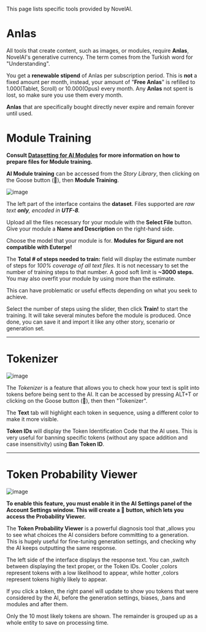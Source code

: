 This page lists specific tools provided by NovelAI.

# Anlas

All tools that create content, such as images, or modules, require **Anlas**, NovelAI's generative currency. The term comes from the Turkish word for "Understanding".

You get a **renewable stipend** of Anlas per subscription period. This is **not** a fixed amount per month, instead, your amount of "**Free Anlas**" is refilled to 1.000(Tablet, Scroll) or 10.000(Opus) every month. Any **Anlas** not spent is lost, so make sure you use them every month.

**Anlas** that are specifically bought directly never expire and remain forever until used.

# Module Training

**Consult [Datasetting for AI Modules](Datasetting-for-AI-Modules) for more information on how to prepare files for Module training.**

**AI Module training** can be accessed from the *Story Library*, then clicking on the Goose button (**🦆**), then **Module Training**.

![image](https://github.com/TapwaveZodiac/novelaiUKB/assets/35267604/62e5e81f-7189-45dd-bd59-cef3671cb107)


The left part of the interface contains the **dataset**. Files supported are *raw text **only**, encoded in **UTF-8**.*

Upload all the files necessary for your module with the **Select File** button. Give your module a **Name and Description** on the right-hand side.

Choose the model that your module is for. **Modules for Sigurd are not compatible with Euterpe!**

The **Total \# of steps needed to train:** field will display the estimate number of steps for *100% coverage of all text files.* It is not necessary to set the number of training steps to that number. A good soft limit is **~3000 steps.** You may also overfit your module by using more than the estimate. 

This can have problematic or useful effects depending on what you seek to achieve.

Select the number of steps using the slider, then click **Train!** to start the training. It will take several minutes before the module is produced. Once done, you can save it and import it like any other story, scenario or generation set.

***

# Tokenizer

![image](https://github.com/TapwaveZodiac/novelaiUKB/assets/35267604/e9fab4cc-4a9c-4c51-ad3f-d1de1d4ee9c9)

The *Tokenizer* is a feature that allows you to check how your text is split into tokens before being sent to the AI. It can be accessed by pressing ALT+T or clicking on the Goose button (**🦆**), then then "Tokenizer".

The **Text** tab will highlight each token in sequence, using a different color to make it more visible.

**Token IDs** will display the Token Identification Code that the AI uses. This is very useful for banning specific tokens (without any space addition and case insensitivity) using **Ban Token ID**.

***

# Token Probability Viewer

![image](https://github.com/TapwaveZodiac/novelaiUKB/assets/35267604/3ed3c18a-65e4-49c0-bd33-e54963f8763f)

**To enable this feature, you must enable it in the AI Settings panel of the Account Settings window. This will create a 🧠 button, which lets you access the Probability Viewer.**

The **Token Probability Viewer** is a powerful diagnosis tool that ,allows you to see what choices the AI considers before committing to a generation. This is hugely useful for fine-tuning generation settings, and checking why the AI keeps outputting the same response.

The left side of the interface displays the response text. You can ,switch between displaying the text proper, or the Token IDs. Cooler ,colors represent tokens with a low likelihood to appear, while hotter ,colors represent tokens highly likely to appear.

If you click a token, the right panel will update to show you tokens that were considered by the AI, before the generation settings, biases, ,bans and modules and after them.

Only the 10 most likely tokens are shown. The remainder is grouped up as a whole entity to save on processing time.